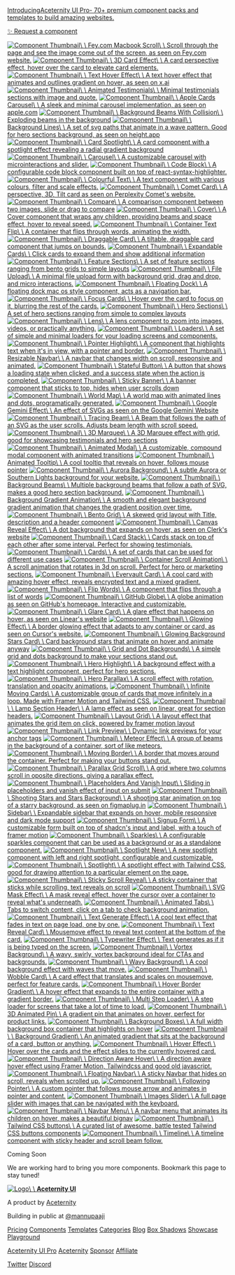 [IntroducingAceternity UI Pro\- 70+ premium component packs and templates to build amazing websites.](https://pro.aceternity.com/)

[✨ Request a component](https://discord.gg/ftZbQvCdN7)

[![Component Thumbnail](https://aceternity.com/cdn-cgi/image/width=2048/https://assets.aceternity.com/macbook-scroll.png)\\
\\
Fey.com Macbook Scroll\\
\\
Scroll through the page and see the image come out of the screen, as seen on Fey.com website.](https://ui.aceternity.com/components/macbook-scroll) [![Component Thumbnail](https://aceternity.com/cdn-cgi/image/width=2048/https://assets.aceternity.com/cloudinary_bkp/3d-card.png)\\
\\
3D Card Effect\\
\\
A card perspective effect, hover over the card to elevate card elements.](https://ui.aceternity.com/components/3d-card-effect) [![Component Thumbnail](https://aceternity.com/cdn-cgi/image/width=2048/https://assets.aceternity.com/text-hover-effect.webp)\\
\\
Text Hover Effect\\
\\
A text hover effect that animates and outlines gradient on hover, as seen on x.ai](https://ui.aceternity.com/components/text-hover-effect) [![Component Thumbnail](https://aceternity.com/cdn-cgi/image/width=2048/https://assets.aceternity.com/animated-testimonials.webp)\\
\\
Animated Testimonials\\
\\
Minimal testimonials sections with image and quote.](https://ui.aceternity.com/components/animated-testimonials) [![Component Thumbnail](https://aceternity.com/cdn-cgi/image/width=2048/https://assets.aceternity.com/apple-cards-carousel.png)\\
\\
Apple Cards Carousel\\
\\
A sleek and minimal carousel implementation, as seen on apple.com](https://ui.aceternity.com/components/apple-cards-carousel) [![Component Thumbnail](https://aceternity.com/cdn-cgi/image/width=2048/https://assets.aceternity.com/background-beams-with-collision.webp)\\
\\
Background Beams With Collision\\
\\
Exploding beams in the background](https://ui.aceternity.com/components/background-beams-with-collision) [![Component Thumbnail](https://aceternity.com/cdn-cgi/image/width=2048/https://assets.aceternity.com/background-lines.webp)\\
\\
Background Lines\\
\\
A set of svg paths that animate in a wave pattern. Good for hero sections background, as seen on height.app](https://ui.aceternity.com/components/background-lines) [![Component Thumbnail](https://aceternity.com/cdn-cgi/image/width=2048/https://assets.aceternity.com/card-spotlight.png)\\
\\
Card Spotlight\\
\\
A card component with a spotlight effect revealing a radial gradient background](https://ui.aceternity.com/components/card-spotlight) [![Component Thumbnail](https://aceternity.com/cdn-cgi/image/width=2048/https://assets.aceternity.com/carousel.webp)\\
\\
Carousel\\
\\
A customizable carousel with microinteractions and slider.](https://ui.aceternity.com/components/carousel) [![Component Thumbnail](https://aceternity.com/cdn-cgi/image/width=2048/https://assets.aceternity.com/code-block.webp)\\
\\
Code Block\\
\\
A configurable code block component built on top of react-syntax-highlighter.](https://ui.aceternity.com/components/code-block) [![Component Thumbnail](https://aceternity.com/cdn-cgi/image/width=2048/https://assets.aceternity.com/colourful-text.webp)\\
\\
Colourful Text\\
\\
A text component with various colours, filter and scale effects.](https://ui.aceternity.com/components/colourful-text) [![Component Thumbnail](https://aceternity.com/cdn-cgi/image/width=2048/https://assets.aceternity.com/comet-card.webp)\\
\\
Comet Card\\
\\
A perspective, 3D, Tilt card as seen on Perplexity Comet's website.](https://ui.aceternity.com/components/comet-card) [![Component Thumbnail](https://aceternity.com/cdn-cgi/image/width=2048/https://assets.aceternity.com/compare.png)\\
\\
Compare\\
\\
A comparison component between two images, slide or drag to compare](https://ui.aceternity.com/components/compare) [![Component Thumbnail](https://aceternity.com/cdn-cgi/image/width=2048/https://assets.aceternity.com/container-cover.png)\\
\\
Cover\\
\\
A Cover component that wraps any children, providing beams and space effect, hover to reveal speed.](https://ui.aceternity.com/components/container-cover) [![Component Thumbnail](https://aceternity.com/cdn-cgi/image/width=2048/https://assets.aceternity.com/container-text-flip.webp)\\
\\
Container Text Flip\\
\\
A container that flips through words, animating the width.](https://ui.aceternity.com/components/container-text-flip) [![Component Thumbnail](https://aceternity.com/cdn-cgi/image/width=2048/https://assets.aceternity.com/draggable-card.webp)\\
\\
Draggable Card\\
\\
A tiltable, draggable card component that jumps on bounds.](https://ui.aceternity.com/components/draggable-card) [![Component Thumbnail](https://aceternity.com/cdn-cgi/image/width=2048/https://assets.aceternity.com/expandable-card.png)\\
\\
Expandable Cards\\
\\
Click cards to expand them and show additional information](https://ui.aceternity.com/components/expandable-card) [![Component Thumbnail](https://aceternity.com/cdn-cgi/image/width=2048/https://assets.aceternity.com/features-section.png)\\
\\
Feature Sections\\
\\
A set of feature sections ranging from bento grids to simple layouts](https://ui.aceternity.com/components/feature-sections) [![Component Thumbnail](https://aceternity.com/cdn-cgi/image/width=2048/https://assets.aceternity.com/file-upload.png)\\
\\
File Upload\\
\\
A minimal file upload form with background grid, drag and drop, and micro interactions.](https://ui.aceternity.com/components/file-upload) [![Component Thumbnail](https://aceternity.com/cdn-cgi/image/width=2048/https://assets.aceternity.com/floating-dock.png)\\
\\
Floating Dock\\
\\
A floating dock mac os style component, acts as a navigation bar.](https://ui.aceternity.com/components/floating-dock) [![Component Thumbnail](https://aceternity.com/cdn-cgi/image/width=2048/https://assets.aceternity.com/focus-cards.webp)\\
\\
Focus Cards\\
\\
Hover over the card to focus on it, blurring the rest of the cards.](https://ui.aceternity.com/components/focus-cards) [![Component Thumbnail](https://aceternity.com/cdn-cgi/image/width=2048/https://assets.aceternity.com/hero-sections.webp)\\
\\
Hero Sections\\
\\
A set of hero sections ranging from simple to complex layouts](https://ui.aceternity.com/components/hero-sections) [![Component Thumbnail](https://aceternity.com/cdn-cgi/image/width=2048/https://assets.aceternity.com/lens.webp)\\
\\
Lens\\
\\
A lens component to zoom into images, videos, or practically anything.](https://ui.aceternity.com/components/lens) [![Component Thumbnail](https://aceternity.com/cdn-cgi/image/width=2048/https://assets.aceternity.com/loader.webp)\\
\\
Loaders\\
\\
A set of simple and minimal loaders for your loading screens and components.](https://ui.aceternity.com/components/loader) [![Component Thumbnail](https://aceternity.com/cdn-cgi/image/width=2048/https://assets.aceternity.com/pointer-highlight.webp)\\
\\
Pointer Highlight\\
\\
A component that highlights text when it's in view, with a pointer and border.](https://ui.aceternity.com/components/pointer-highlight) [![Component Thumbnail](https://aceternity.com/cdn-cgi/image/width=2048/https://assets.aceternity.com/resizable-navbar.webp)\\
\\
Resizable Navbar\\
\\
A navbar that changes width on scroll, responsive and animated.](https://ui.aceternity.com/components/resizable-navbar) [![Component Thumbnail](https://aceternity.com/cdn-cgi/image/width=2048/https://assets.aceternity.com/stateful-button.webp)\\
\\
Stateful Button\\
\\
A button that shows a loading state when clicked, and a success state when the action is completed.](https://ui.aceternity.com/components/stateful-button) [![Component Thumbnail](https://aceternity.com/cdn-cgi/image/width=2048/https://assets.aceternity.com/sticky-banner.webp)\\
\\
Sticky Banner\\
\\
A banner component that sticks to top, hides when user scrolls down](https://ui.aceternity.com/components/sticky-banner) [![Component Thumbnail](https://aceternity.com/cdn-cgi/image/width=2048/https://assets.aceternity.com/world-map.webp)\\
\\
World Map\\
\\
A world map with animated lines and dots, programatically generated.](https://ui.aceternity.com/components/world-map) [![Component Thumbnail](https://aceternity.com/cdn-cgi/image/width=2048/https://assets.aceternity.com/cloudinary_bkp/google-gemini.png)\\
\\
Google Gemini Effect\\
\\
An effect of SVGs as seen on the Google Gemini Website](https://ui.aceternity.com/components/google-gemini-effect) [![Component Thumbnail](https://aceternity.com/cdn-cgi/image/width=2048/https://assets.aceternity.com/cloudinary_bkp/Tracing_Beam_npujte.png)\\
\\
Tracing Beam\\
\\
A Beam that follows the path of an SVG as the user scrolls. Adjusts beam length with scroll speed.](https://ui.aceternity.com/components/tracing-beam) [![Component Thumbnail](https://aceternity.com/cdn-cgi/image/width=2048/https://assets.aceternity.com/3d-marquee.webp)\\
\\
3D Marquee\\
\\
A 3D Marquee effect with grid, good for showcasing testimonials and hero sections](https://ui.aceternity.com/components/3d-marquee) [![Component Thumbnail](https://aceternity.com/cdn-cgi/image/width=2048/https://assets.aceternity.com/animated-modal.png)\\
\\
Animated Modal\\
\\
A customizable, compound modal component with animated transitions](https://ui.aceternity.com/components/animated-modal) [![Component Thumbnail](https://aceternity.com/cdn-cgi/image/width=2048/https://assets.aceternity.com/cloudinary_bkp/Tooltip_luwy44.png)\\
\\
Animated Tooltip\\
\\
A cool tooltip that reveals on hover, follows mouse pointer](https://ui.aceternity.com/components/animated-tooltip) [![Component Thumbnail](https://aceternity.com/cdn-cgi/image/width=2048/https://assets.aceternity.com/aurora-background.png)\\
\\
Aurora Background\\
\\
A subtle Aurora or Southern Lights background for your website.](https://ui.aceternity.com/components/aurora-background) [![Component Thumbnail](https://aceternity.com/cdn-cgi/image/width=2048/https://assets.aceternity.com/cloudinary_bkp/Background_Beams_ilbyga.png)\\
\\
Background Beams\\
\\
Multiple background beams that follow a path of SVG, makes a good hero section background.](https://ui.aceternity.com/components/background-beams) [![Component Thumbnail](https://aceternity.com/cdn-cgi/image/width=2048/https://assets.aceternity.com/background-gradient-animation.png)\\
\\
Background Gradient Animation\\
\\
A smooth and elegant background gradient animation that changes the gradient position over time.](https://ui.aceternity.com/components/background-gradient-animation) [![Component Thumbnail](https://aceternity.com/cdn-cgi/image/width=2048/https://assets.aceternity.com/cloudinary_bkp/bento-2.png)\\
\\
Bento Grid\\
\\
A skewed grid layout with Title, description and a header component](https://ui.aceternity.com/components/bento-grid) [![Component Thumbnail](https://aceternity.com/cdn-cgi/image/width=2048/https://assets.aceternity.com/canvas-reveal-effect.png)\\
\\
Canvas Reveal Effect\\
\\
A dot background that expands on hover, as seen on Clerk's website](https://ui.aceternity.com/components/canvas-reveal-effect) [![Component Thumbnail](https://aceternity.com/cdn-cgi/image/width=2048/https://assets.aceternity.com/cloudinary_bkp/Card_Stack_bdxdhf.png)\\
\\
Card Stack\\
\\
Cards stack on top of each other after some interval. Perfect for showing testimonials.](https://ui.aceternity.com/components/card-stack) [![Component Thumbnail](https://aceternity.com/cdn-cgi/image/width=2048/https://assets.aceternity.com/cards.png)\\
\\
Cards\\
\\
A set of cards that can be used for different use cases](https://ui.aceternity.com/components/cards) [![Component Thumbnail](https://aceternity.com/cdn-cgi/image/width=2048/https://assets.aceternity.com/cloudinary_bkp/Hero_Scroll_xzhqrj.png)\\
\\
Container Scroll Animation\\
\\
A scroll animation that rotates in 3d on scroll. Perfect for hero or marketing sections.](https://ui.aceternity.com/components/container-scroll-animation) [![Component Thumbnail](https://aceternity.com/cdn-cgi/image/width=2048/https://assets.aceternity.com/cloudinary_bkp/Evervault_Card_a1qko9.png)\\
\\
Evervault Card\\
\\
A cool card with amazing hover effect, reveals encrypted text and a mixed gradient.](https://ui.aceternity.com/components/evervault-card) [![Component Thumbnail](https://aceternity.com/cdn-cgi/image/width=2048/https://assets.aceternity.com/flip-text.png)\\
\\
Flip Words\\
\\
A component that flips through a list of words](https://ui.aceternity.com/components/flip-words) [![Component Thumbnail](https://aceternity.com/cdn-cgi/image/width=2048/https://assets.aceternity.com/github-globe.png)\\
\\
GitHub Globe\\
\\
A globe animation as seen on GitHub's homepage. Interactive and customizable.](https://ui.aceternity.com/components/github-globe) [![Component Thumbnail](https://aceternity.com/cdn-cgi/image/width=2048/https://assets.aceternity.com/glare-card.png)\\
\\
Glare Card\\
\\
A glare effect that happens on hover, as seen on Linear's website](https://ui.aceternity.com/components/glare-card) [![Component Thumbnail](https://aceternity.com/cdn-cgi/image/width=2048/https://assets.aceternity.com/glowing-effect.webp)\\
\\
Glowing Effect\\
\\
A border glowing effect that adapts to any container or card, as seen on Cursor's website.](https://ui.aceternity.com/components/glowing-effect) [![Component Thumbnail](https://aceternity.com/cdn-cgi/image/width=2048/https://assets.aceternity.com/cloudinary_bkp/Glowing_Stars_Background_Card_skueec.png)\\
\\
Glowing Background Stars Card\\
\\
Card background stars that animate on hover and animate anyway](https://ui.aceternity.com/components/glowing-stars-effect) [![Component Thumbnail](https://aceternity.com/cdn-cgi/image/width=2048/https://assets.aceternity.com/cloudinary_bkp/GridBackground_fbsnkq.png)\\
\\
Grid and Dot Backgrounds\\
\\
A simple grid and dots background to make your sections stand out.](https://ui.aceternity.com/components/grid-and-dot-backgrounds) [![Component Thumbnail](https://aceternity.com/cdn-cgi/image/width=2048/https://assets.aceternity.com/hero-highlight.png)\\
\\
Hero Highlight\\
\\
A background effect with a text highlight component, perfect for hero sections.](https://ui.aceternity.com/components/hero-highlight) [![Component Thumbnail](https://aceternity.com/cdn-cgi/image/width=2048/https://assets.aceternity.com/hero-parallax.png)\\
\\
Hero Parallax\\
\\
A scroll effect with rotation, translation and opacity animations.](https://ui.aceternity.com/components/hero-parallax) [![Component Thumbnail](https://aceternity.com/cdn-cgi/image/width=2048/https://assets.aceternity.com/cloudinary_bkp/Infinite_Moving_Cards_evhzur.png)\\
\\
Infinite Moving Cards\\
\\
A customizable group of cards that move infinitely in a loop. Made with Framer Motion and Tailwind CSS.](https://ui.aceternity.com/components/infinite-moving-cards) [![Component Thumbnail](https://aceternity.com/cdn-cgi/image/width=2048/https://assets.aceternity.com/cloudinary_bkp/Lamp_hlq3ln.png)\\
\\
Lamp Section Header\\
\\
A lamp effect as seen on linear, great for section headers.](https://ui.aceternity.com/components/lamp-effect) [![Component Thumbnail](https://aceternity.com/cdn-cgi/image/width=2048/https://assets.aceternity.com/layout-grid.png)\\
\\
Layout Grid\\
\\
A layout effect that animates the grid item on click, powered by framer motion layout](https://ui.aceternity.com/components/layout-grid) [![Component Thumbnail](https://aceternity.com/cdn-cgi/image/width=2048/https://assets.aceternity.com/link-preview.png)\\
\\
Link Preview\\
\\
Dynamic link previews for your anchor tags](https://ui.aceternity.com/components/link-preview) [![Component Thumbnail](https://aceternity.com/cdn-cgi/image/width=2048/https://assets.aceternity.com/cloudinary_bkp/Meteors_fye3ys.png)\\
\\
Meteor Effect\\
\\
A group of beams in the background of a container, sort of like meteors.](https://ui.aceternity.com/components/meteors) [![Component Thumbnail](https://aceternity.com/cdn-cgi/image/width=2048/https://assets.aceternity.com/cloudinary_bkp/Moving_Border_yn78lv.png)\\
\\
Moving Border\\
\\
A border that moves around the container. Perfect for making your buttons stand out.](https://ui.aceternity.com/components/moving-border) [![Component Thumbnail](https://aceternity.com/cdn-cgi/image/width=2048/https://assets.aceternity.com/cloudinary_bkp/Parallax_Scroll_pzlatw_anfkh7.png)\\
\\
Parallax Grid Scroll\\
\\
A grid where two columns scroll in oposite directions, giving a parallax effect.](https://ui.aceternity.com/components/parallax-scroll) [![Component Thumbnail](https://aceternity.com/cdn-cgi/image/width=2048/https://assets.aceternity.com/placeholders-and-vanish-input.png)\\
\\
Placeholders And Vanish Input\\
\\
Sliding in placeholders and vanish effect of input on submit](https://ui.aceternity.com/components/placeholders-and-vanish-input) [![Component Thumbnail](https://aceternity.com/cdn-cgi/image/width=2048/https://assets.aceternity.com/shooting-stars-and-stars-background.png)\\
\\
Shooting Stars and Stars Background\\
\\
A shooting star animation on top of a starry background, as seen on figmaplug.in](https://ui.aceternity.com/components/shooting-stars-and-stars-background) [![Component Thumbnail](https://aceternity.com/cdn-cgi/image/width=2048/https://assets.aceternity.com/sidebar.png)\\
\\
Sidebar\\
\\
Expandable sidebar that expands on hover, mobile responsive and dark mode support](https://ui.aceternity.com/components/sidebar) [![Component Thumbnail](https://aceternity.com/cdn-cgi/image/width=2048/https://assets.aceternity.com/signup-form.png)\\
\\
Signup Form\\
\\
A customizable form built on top of shadcn's input and label, with a touch of framer motion](https://ui.aceternity.com/components/signup-form) [![Component Thumbnail](https://aceternity.com/cdn-cgi/image/width=2048/https://assets.aceternity.com/cloudinary_bkp/stars_sxle3d.png)\\
\\
Sparkles\\
\\
A configurable sparkles component that can be used as a background or as a standalone component.](https://ui.aceternity.com/components/sparkles) [![Component Thumbnail](https://aceternity.com/cdn-cgi/image/width=2048/https://assets.aceternity.com/spotlight-new.webp)\\
\\
Spotlight New\\
\\
A new spotlight component with left and right spotlight, configurable and customizable.](https://ui.aceternity.com/components/spotlight-new) [![Component Thumbnail](https://aceternity.com/cdn-cgi/image/width=2048/https://assets.aceternity.com/cloudinary_bkp/Spotlight_ar5jpr.png)\\
\\
Spotlight\\
\\
A spotlight effect with Tailwind CSS, good for drawing attention to a particular element on the page.](https://ui.aceternity.com/components/spotlight) [![Component Thumbnail](https://aceternity.com/cdn-cgi/image/width=2048/https://assets.aceternity.com/cloudinary_bkp/Sticky_Scroll_Reveal_j7mzxl.png)\\
\\
Sticky Scroll Reveal\\
\\
A sticky container that sticks while scrolling, text reveals on scroll](https://ui.aceternity.com/components/sticky-scroll-reveal) [![Component Thumbnail](https://aceternity.com/cdn-cgi/image/width=2048/https://assets.aceternity.com/cloudinary_bkp/SVG_Mask_Effect_idbmqx.png)\\
\\
SVG Mask Effect\\
\\
A mask reveal effect, hover the cursor over a container to reveal what's underneath.](https://ui.aceternity.com/components/svg-mask-effect) [![Component Thumbnail](https://aceternity.com/cdn-cgi/image/width=2048/https://assets.aceternity.com/tabs.png)\\
\\
Animated Tabs\\
\\
Tabs to switch content, click on a tab to check background animation.](https://ui.aceternity.com/components/tabs) [![Component Thumbnail](https://aceternity.com/cdn-cgi/image/width=2048/https://assets.aceternity.com/cloudinary_bkp/Text_Generate_Effect_p1p0mm.png)\\
\\
Text Generate Effect\\
\\
A cool text effect that fades in text on page load, one by one.](https://ui.aceternity.com/components/text-generate-effect) [![Component Thumbnail](https://aceternity.com/cdn-cgi/image/width=2048/https://assets.aceternity.com/cloudinary_bkp/Diagram_Card_tp3vaw.png)\\
\\
Text Reveal Card\\
\\
Mousemove effect to reveal text content at the bottom of the card.](https://ui.aceternity.com/components/text-reveal-card) [![Component Thumbnail](https://aceternity.com/cdn-cgi/image/width=2048/https://assets.aceternity.com/cloudinary_bkp/typewriter-effect.png)\\
\\
Typewriter Effect\\
\\
Text generates as if it is being typed on the screen.](https://ui.aceternity.com/components/typewriter-effect) [![Component Thumbnail](https://aceternity.com/cdn-cgi/image/width=2048/https://assets.aceternity.com/vortex.png)\\
\\
Vortex Background\\
\\
A wavy, swirly, vortex background ideal for CTAs and backgrounds.](https://ui.aceternity.com/components/vortex) [![Component Thumbnail](https://aceternity.com/cdn-cgi/image/width=2048/https://assets.aceternity.com/wavy-background.png)\\
\\
Wavy Background\\
\\
A cool background effect with waves that move.](https://ui.aceternity.com/components/wavy-background) [![Component Thumbnail](https://aceternity.com/cdn-cgi/image/width=2048/https://assets.aceternity.com/wobble-card.png)\\
\\
Wobble Card\\
\\
A card effect that translates and scales on mousemove, perfect for feature cards.](https://ui.aceternity.com/components/wobble-card) [![Component Thumbnail](https://aceternity.com/cdn-cgi/image/width=2048/https://assets.aceternity.com/hover-border-gradient.png)\\
\\
Hover Border Gradient\\
\\
A hover effect that expands to the entire container with a gradient border.](https://ui.aceternity.com/components/hover-border-gradient) [![Component Thumbnail](https://aceternity.com/cdn-cgi/image/width=2048/https://assets.aceternity.com/multi-step-loader.png)\\
\\
Multi Step Loader\\
\\
A step loader for screens that take a lot of time to load.](https://ui.aceternity.com/components/multi-step-loader) [![Component Thumbnail](https://aceternity.com/cdn-cgi/image/width=2048/https://assets.aceternity.com/cloudinary_bkp/3d_pin_sklefs.png)\\
\\
3D Animated Pin\\
\\
A gradient pin that animates on hover, perfect for product links.](https://ui.aceternity.com/components/3d-pin) [![Component Thumbnail](https://aceternity.com/cdn-cgi/image/width=2048/https://assets.aceternity.com/cloudinary_bkp/Background_Boxes_indgdr.png)\\
\\
Background Boxes\\
\\
A full width background box container that highlights on hover](https://ui.aceternity.com/components/background-boxes) [![Component Thumbnail](https://aceternity.com/cdn-cgi/image/width=2048/https://assets.aceternity.com/gradient.png)\\
\\
Background Gradient\\
\\
An animated gradient that sits at the background of a card, button or anything.](https://ui.aceternity.com/components/background-gradient) [![Component Thumbnail](https://aceternity.com/cdn-cgi/image/width=2048/https://assets.aceternity.com/cloudinary_bkp/Hover_Effect_vie10l.png)\\
\\
Hover Effect\\
\\
Hover over the cards and the effect slides to the currently hovered card.](https://ui.aceternity.com/components/card-hover-effect) [![Component Thumbnail](https://aceternity.com/cdn-cgi/image/width=2048/https://assets.aceternity.com/cloudinary_bkp/direction-aware-hover.png)\\
\\
Direction Aware Hover\\
\\
A direction aware hover effect using Framer Motion, Tailwindcss and good old javascript.](https://ui.aceternity.com/components/direction-aware-hover) [![Component Thumbnail](https://aceternity.com/cdn-cgi/image/width=2048/https://assets.aceternity.com/cloudinary_bkp/floating-nav-final.png)\\
\\
Floating Navbar\\
\\
A sticky Navbar that hides on scroll, reveals when scrolled up.](https://ui.aceternity.com/components/floating-navbar) [![Component Thumbnail](https://aceternity.com/cdn-cgi/image/width=2048/https://assets.aceternity.com/cloudinary_bkp/Following_Pointer_ix95ne.png)\\
\\
Following Pointer\\
\\
A custom pointer that follows mouse arrow and animates in pointer and content.](https://ui.aceternity.com/components/following-pointer) [![Component Thumbnail](https://aceternity.com/cdn-cgi/image/width=2048/https://assets.aceternity.com/cloudinary_bkp/images-slider.png)\\
\\
Images Slider\\
\\
A full page slider with images that can be navigated with the keyboard.](https://ui.aceternity.com/components/images-slider) [![Component Thumbnail](https://aceternity.com/cdn-cgi/image/width=2048/https://assets.aceternity.com/cloudinary_bkp/Navbar_Menu_ildcda.png)\\
\\
Navbar Menu\\
\\
A navbar menu that animates its children on hover, makes a beautiful bignav](https://ui.aceternity.com/components/navbar-menu) [![Component Thumbnail](https://aceternity.com/cdn-cgi/image/width=2048/https://assets.aceternity.com/cloudinary_bkp/tailwindcss-buttons.png)\\
\\
Tailwind CSS buttons\\
\\
A curated list of awesome, battle tested Tailwind CSS buttons components](https://ui.aceternity.com/components/tailwindcss-buttons) [![Component Thumbnail](https://aceternity.com/cdn-cgi/image/width=2048/https://assets.aceternity.com/timeline.webp)\\
\\
Timeline\\
\\
A timeline component with sticky header and scroll beam follow.](https://ui.aceternity.com/components/timeline)

Coming Soon

We are working hard to bring you more components. Bookmark this page to stay tuned!

[![Logo](https://ui.aceternity.com/logo.png)\\
\\
**Aceternity UI**](https://ui.aceternity.com/)

A product by [Aceternity](https://aceternity.com/)

Building in public at [@mannupaaji](https://twitter.com/mannupaaji)

[Pricing](https://ui.aceternity.com/pricing) [Components](https://ui.aceternity.com/components) [Templates](https://ui.aceternity.com/templates) [Categories](https://ui.aceternity.com/categories) [Blog](https://ui.aceternity.com/blog) [Box Shadows](https://ui.aceternity.com/tools/box-shadows) [Showcase](https://ui.aceternity.com/showcase) [Playground](https://ui.aceternity.com/playground)

[Aceternity UI Pro](https://pro.aceternity.com/) [Aceternity](https://aceternity.com/) [Sponsor](https://ui.aceternity.com/sponsor) [Affiliate](https://pro.aceternity.com/affiliate-program)

[Twitter](https://twitter.com/aceternitylabs) [Discord](https://discord.gg/ftZbQvCdN7)